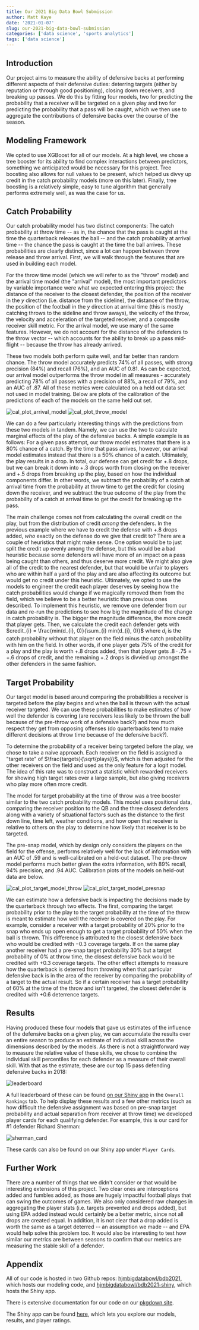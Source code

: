 ```yaml
---
title: Our 2021 Big Data Bowl Submission
author: Matt Kaye
date: '2021-01-07'
slug: our-2021-big-data-bowl-submission
categories: ['data science', 'sports analytics']
tags: ['data science']
---
```


## Introduction

Our project aims to measure the ability of defensive backs at performing different aspects of their defensive duties: deterring targets (either by reputation or through good positioning), closing down receivers, and breaking up passes. We do this by fitting four models, two for predicting the probability that a receiver will be targeted on a given play and two for predicting the probability that a pass will be caught, which we then use to aggregate the contributions of defensive backs over the course of the season.

## Modeling Framework

We opted to use XGBoost for all of our models. At a high level, we chose a tree booster for its ability to find complex interactions between predictors, something we anticipated would be necessary for this project. Tree boosting also allows for null values to be present, which helped us divvy up credit in the catch probability models (more on this later). Finally, tree boosting is a relatively simple, easy to tune algorithm that generally performs extremely well, as was the case for us.

## Catch Probability

Our catch probability model has two distinct components: The catch probability at throw time -- as in, the chance that the pass is caught at the time the quarterback releases the ball -- and the catch probability at arrival time -- the chance the pass is caught at the time the ball arrives. These probabilities are clearly distinct, since a lot can happen between throw release and throw arrival. First, we will walk through the features that are used in building each model. 

For the throw time model (which we will refer to as the "throw" model) and the arrival time model (the "arrival" model), the most important predictors by variable importance were what we expected entering this project: the distance of the receiver to the closest defender, the position of the receiver in the $y$ direction (i.e. distance from the sideline), the distance of the throw, the position of the football in the $y$ direction at arrival time (this is mostly catching throws to the sideline and throw aways), the velocity of the throw, the velocity and acceleration of the targeted receiver, and a composite receiver skill metric. For the arrival model, we use many of the same features. However, we do not account for the distance of the defenders to the throw vector -- which accounts for the ability to break up a pass mid-flight -- because the throw has already arrived. 

These two models both perform quite well, and far better than random chance. The throw model accurately predicts $74\%$ of all passes, with strong precision ($84\%$) and recall ($76\%$), and an AUC of $0.81$. As can be expected, our arrival model outperforms the throw model in all measures - accurately predicting $78\%$ of all passes with a precision of $88\%$, a recall of $79\%$, and an AUC of $.87$. All of these metrics were calculated on a held out data set not used in model training. Below are plots of the calibration of the predictions of each of the models on the same held out set.

![cal_plot_arrival_model](https://raw.githubusercontent.com/hjmbigdatabowl/bdb2021/main/inst/plots/calplot_a.png) 
![cal_plot_throw_model](https://raw.githubusercontent.com/hjmbigdatabowl/bdb2021/main/inst/plots/calplot_t.png) 

We can do a few particularly interesting things with the predictions from these two models in tandem. Namely, we can use the two to calculate marginal effects of the play of the defensive backs. A simple example is as follows: For a given pass attempt, our throw model estimates that there is a $80\%$ chance of a catch. By the time that pass arrives, however, our arrival model estimates instead that there is a $50\%$ chance of a catch. Ultimately, the play results in a drop. In total, our defense can get credit for $+.8$ drops, but we can break it down into $+.3$ drops worth from closing on the receiver and $+.5$ drops from breaking up the play, based on how the individual components differ. In other words, we subtract the probability of a catch at arrival time from the probability at throw time to get the credit for closing down the receiver, and we subtract the true outcome of the play from the probability of a catch at arrival time to get the credit for breaking up the pass.

The main challenge comes not from calculating the overall credit on the play, but from the distribution of credit *among* the defenders. In the previous example where we have to credit the defense with $+.8$ drops added, *who* exactly on the defense do we give that credit to? There are a couple of heuristics that might make sense. One option would be to just split the credit up evenly among the defense, but this would be a bad heuristic because some defenders will have more of an impact on a pass being caught than others, and thus deserve more credit. We might also give all of the credit to the nearest defender, but that would be unfair to players who are within half a yard of the play and are also affecting its outcome but would get no credit under this heuristic. Ultimately, we opted to use the models to engineer the credit each player deserves by seeing how the catch probabilities would change if we magically removed them from the field, which we believe to be a better heuristic than previous ones described. To implement this heuristic, we remove one defender from our data and re-run the predictions to see how big the magnitude of the change in catch probability is. The bigger the magnitude difference, the more credit that player gets. Then, we calculate the credit each defender gets with $credit_{i} = \frac{min(d_{i}, 0)}{\sum_{i} min(d_{i}, 0)}$ where $d_{i}$ is the catch probability without that player on the field minus the catch probability with him on the field. In other words, if one player gets $75\%$ of the credit for a play and the play is worth $+.8$ drops added, then that player gets $.8 \cdot .75 = +.6$ drops of credit, and the remaining $+.2$ drops is divvied up amongst the other defenders in the same fashion.

## Target Probability

Our target model is based around comparing the probabilities a receiver is targeted before the play begins and when the ball is thrown with the actual receiver targeted. We can use these probabilities to make estimates of how well the defender is covering (are receivers less likely to be thrown the ball because of the pre-throw work of a defensive back?) and how much respect they get from opposing offenses (do quarterbacks tend to make different decisions at throw time because of the defensive back?). 

To determine the probability of a receiver being targeted before the play, we chose to take a naive approach. Each receiver on the field is assigned a "target rate" of  $\frac{targets}{\sqrt{plays}}$, which is then adjusted for the other receivers on the field and used as the only feature for a logit model. The idea of this rate was to construct a statistic which rewarded receivers for showing high target rates over a large sample, but also giving receivers who play more often more credit.

The model for target probability at the time of throw was a tree booster similar to the two catch probability models. This model uses positional data, comparing the receiver position to the QB and the three closest defenders along with a variety of situational factors such as the distance to the first down line, time left, weather conditions, and how open that receiver is relative to others on the play to determine how likely that receiver is to be targeted. 

The pre-snap model, which by design only considers the players on the field for the offense, performs relatively well for the lack of information with an AUC of $.59$ and is well-calibrated on a held-out dataset. The pre-throw model performs much better given the extra information, with $89\%$ recall, $94\%$ precision, and $.94$ AUC. Calibration plots of the models on held-out data are below.

![cal_plot_target_model_throw](https://raw.githubusercontent.com/hjmbigdatabowl/bdb2021/main/inst/plots/target_calplot_calibrated.png) 
![cal_plot_target_model_presnap](https://raw.githubusercontent.com/hjmbigdatabowl/bdb2021/main/inst/plots/target_calplot_pre_snap.png) 

We can estimate how a defensive back is impacting the decisions made by the quarterback through two effects. The first, comparing the target probability prior to the play to the target probability at the time of the throw is meant to estimate how well the receiver is covered on the play. For example, consider a receiver with a target probability of $20\%$ prior to the snap who ends up open enough to get a target probability of $50\%$ when the ball is thrown. This difference is attributed to the closest defensive back who would be credited with $-0.3$ coverage targets. If on the same play another receiver had a pre-snap target probability $30\%$ but a target probability of $0\%$ at throw time, the closest defensive back would be credited with $+0.3$ coverage targets. The other effect attempts to measure how the quarterback is deterred from throwing when that particular defensive back is in the area of the receiver by comparing the probability of a target to the actual result. So if a certain receiver has a target probability of $60\%$ at the time of the throw and isn't targeted, the closest defender is credited with $+0.6$ deterrence targets.

## Results

Having produced these four models that gave us estimates of the influence of the defensive backs on a given play, we can accumulate the results over an entire season to produce an estimate of individual skill across the dimensions described by the models. As there is not a straightforward way to measure the relative value of these skills, we chose to combine the individual skill percentiles for each defender as a measure of their overall skill. With that as the estimate, these are our top 15 pass defending defensive backs in 2018:

![leaderboard](https://raw.githubusercontent.com/hjmbigdatabowl/bdb2021/main/inst/plots/final_leaderboard.png) 

A full leaderboard of these can be found [on our Shiny app](https://bdb-2021.herokuapp.com/) in the `Overall Rankings` tab. To help display these results and a few other metrics (such as how difficult the defensive assignment was based on pre-snap target probability and actual separation from receiver at throw time) we developed player cards for each qualifying defender. For example, this is our card for #1 defender Richard Sherman:

![sherman_card](https://raw.githubusercontent.com/hjmbigdatabowl/bdb2021/main/inst/plots/sherman_card.png) 

These cards can also be found on our Shiny app under `Player Cards`.

## Further Work

There are a number of things that we didn't consider or that would be interesting extensions of this project. Two clear ones are interceptions added and fumbles added, as those are hugely impactful football plays that can swing the outcomes of games. We also only considered raw changes in aggregating the player stats (i.e. targets prevented and drops added), but using EPA added instead would certainly be a better metric, since not all drops are created equal. In addition, it is not clear that a drop added is worth the same as a target deterred -- an assumption we made -- and EPA would help solve this problem too. It would also be interesting to test how similar our metrics are between seasons to confirm that our metrics are measuring the stable skill of a defender.

## Appendix

All of our code is hosted in two Github repos: [hjmbigdatabowl/bdb2021](https://github.com/hjmbigdatabowl/bdb2021), which hosts our modeling code, and [hjmbigdatabowl/bdb2021-shiny](https://github.com/hjmbigdatabowl/bdb2021-shiny), which hosts the Shiny app. 

There is extensive documentation for our code on our [pkgdown site](https://hjmbigdatabowl.github.io/bdb2021/reference/).

The Shiny app can be found [here](https://bdb-2021.herokuapp.com/), which lets you explore our models, results, and player ratings.

